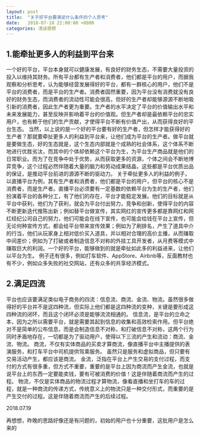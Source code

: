 ```yaml
---
layout: post
title:  "关于好平台要满足什么条件的个人思考"
date:   2018-07-18 22:00:00 +0800
categories: 浅谈感想
---
```


## 1.能牵扯更多人的利益到平台来

一个好的平台，平台本身就可以健康发展，有良好的财务生态，不需要大量投资的投入以维持其财务。所有平台都有生产者和消费者，他们都是平台的用户，而据我观察和分析思考，认为能够经营发展得好的平台，都有一群核心的用户，他们不是平台的消费者，而是平台的生产者。消费者固然重要，因为平台没有消费就没有良好的财务生态，而消费者的流动性可能会很高，但好的生产者却能够源源不断地吸引新的消费者，因此生产者更为重要。生产者的水平决定了平台的价值输出水平和未来发展能力，甚至反映并影响着平台的价值观。但生产者却是最依赖平台的忠实用户，也有赖于他们的生产贡献，才使得平台不断有价值产出，从而获得良好的平台生态。
当然，以上说的是一个好的平台要有好的生产者，但怎样才能获得好的生产者？那就要牵扯更多人的利益到平台来，让他们成为平台的生产者。做平台就是要做生态，好的生态就是，这个生态内部就是个成熟的社会体系，这个体系不断地进行优胜劣汰，而其中的个体却依赖这个平台为生，为平台生产商品就是他们的日常职业。而为了在竞争中处于优势，从而获取更多的资源，个体之间会不断地博弈竞争，这个过程必然伴随着大量的脑力和劳动成果结晶，这些都是平台优质出品的保证，是推动平台前进的源源不断的驱动力。
关于牵扯更多人的利益的例子，以直播平台为例，其有生产者和消费者，他们都是平台的用户，但平台的核心不是消费者，而是生产者。直播平台必须要有一定基数的依赖平台为生的生产者，他们扮演着平台的各种分工，有了他们的存在，平台才能稳定发展。他们的目标就是从平台中获利，他们为了获利，就会为平台付出努力，竞争和创新，使得平台的内容不断更新迭代推陈出新；例如替平台做宣传，其实网红的宣传更多都是靠网红和网红经纪公司自己的努力，他们可能会在线下宣传，也可能会给钱在平台上宣传，但无论何种宣传方式，都会给平台带来宣传效果；例如为了刷排名，产生了道具中介的行当，他们从玩家身上相对低价买入道具，并以相对合理的高价主播，从而赚取中间差价；例如为了打破或者制造信息不对称的外挂工具开发者，从月费等模式中赚取巨大的利润。一个好的平台，能够做到的就是牵扯如此多的利益进来，让他们以平台为生。
例子还有很多，例如打车软件、AppStore、Airbnb等，反面教材也有不少，例如众多失败的社交网站，还有众多的共享经济模式。

## 2.满足四流

平台也应该要满足类似电子商务的四流：信息流、商流、金流、物流。虽然很多做得好的平台并不是这四种流，但实际上他们都是这四种流的变种，关键是要形成这四种流的闭环，而且这个闭环必须是能够流流相通的。
信息流，是平台的立命之本，因为之所以需要平台，就是需要其起到信息的收集和高效检索作用。但平台绝对不是简单的公布信息，而是会制造信息不对称，和打破信息不对称，这两个行为同时矛盾地存在，一切都是为了驱动用户，使得以下三流的产生和流动：商流、金流、物流。
商流，不仅有实体商品的买卖才算商流，像直播平台中主播提供的表演服务，和打车平台中司机提供驾乘服务。 虽然只是服务和虚拟商品，但只要有交易活动产生，都应该是商流。
金流，泛指在平台上产生交易的支付过程，而支付的方式有很多重，但方式不重要，重要的是平台上因为商流而产生金流，也就是说平台上的东西一定要能卖钱，要有可被消费的价值！这是伴随着商流而产生的过程。
物流，不仅是实体商品的物流过程才算物流，像看直播和坐打车的车的过程，就是一种商流的传递方式，传统意义上的物流只是一种交付形式，而重要的是产生交付的过程。这是伴随着商流而产生的后续过程。

2018.07.19

再想想，昨晚的思路好像还是有问题的，初始的用户也十分重要，这批用户是怎么来的
